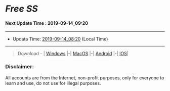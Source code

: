 
# *Free SS*

#### Next Update Time : 2019-09-14_09:20

---
* Updata Time: [2019-09-14_08:20](https://github.com/Geek-007/free-SS/blob/master/2019-09-14_08:20_FreeSS.txt) (Local Time)
---

> Download - | [Windows](https://github.com/shadowsocks/shadowsocks-windows/releases) |-| [MacOS](https://github.com/shadowsocks/shadowsocks-iOS/releases) |-| [Android](https://github.com/shadowsocks/shadowsocks-android/releases) |-| [IOS](https://itunes.apple.com/us/)|

### Disclaimer:
All accounts are from the Internet, non-profit purposes, only for everyone to learn and use, do not use for illegal purposes.
<br>
